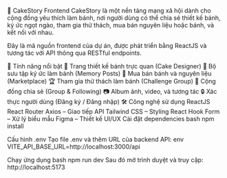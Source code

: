 🍰 CakeStory Frontend
CakeStory là một nền tảng mạng xã hội dành cho cộng đồng yêu thích làm bánh, nơi người dùng có thể chia sẻ thiết kế bánh, ký ức ngọt ngào, tham gia thử thách, mua bán nguyên liệu hoặc bánh, và kết nối với nhau.

Đây là mã nguồn frontend của dự án, được phát triển bằng ReactJS và tương tác với API thông qua RESTful endpoints.

🚀 Tính năng nổi bật
🎂 Trang thiết kế bánh trực quan (Cake Designer)
🧁 Bộ sưu tập ký ức làm bánh (Memory Posts)
🛒 Mua bán bánh và nguyên liệu (Marketplace)
🏆 Tham gia thử thách làm bánh (Challenge Group)
👥 Cộng đồng chia sẻ (Group & Following)
📷 Album ảnh, video, và tương tác
🔒 Xác thực người dùng (Đăng ký / Đăng nhập)
🛠 Công nghệ sử dụng
ReactJS
React Router
Axios – Giao tiếp API
Tailwind CSS – Styling
React Hook Form – Xử lý biểu mẫu
Figma – Thiết kế UI/UX
Cài đặt dependencies bash npm install

Cấu hình .env Tạo file .env và thêm URL của backend API: env VITE_API_BASE_URL=http://localhost:3000/api

Chạy ứng dụng bash npm run dev Sau đó mở trình duyệt và truy cập: http://localhost:5173
